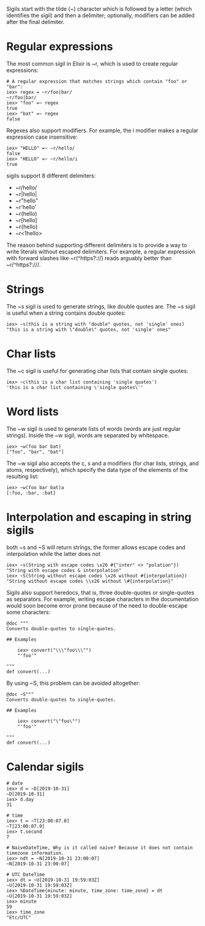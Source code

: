 Sigils start with the tilde (~) character which is followed by a letter (which identifies the sigil) and then a delimiter; 
optionally, modifiers can be added after the final delimiter.

# Regular expressions
The most common sigil in Elixir is ~r, which is used to create regular expressions:

    # A regular expression that matches strings which contain "foo" or "bar":
    iex> regex = ~r/foo|bar/
    ~r/foo|bar/
    iex> "foo" =~ regex
    true
    iex> "bat" =~ regex
    false
Regexes also support modifiers. For example, the i modifier makes a regular expression case insensitive:

    iex> "HELLO" =~ ~r/hello/
    false
    iex> "HELLO" =~ ~r/hello/i
    true

sigils support 8 different delimiters:
* ~r/hello/
* ~r|hello|
* ~r"hello"
* ~r'hello'
* ~r(hello)
* ~r[hello]
* ~r{hello}
* ~r<1hello>

The reason behind supporting different delimiters is to provide a way to write literals without escaped delimiters. 
For example, a regular expression with forward slashes like ~r(^https?://) reads arguably better than ~r/^https?:\/\//. 

# Strings
The ~s sigil is used to generate strings, like double quotes are. The ~s sigil is useful when a string contains double quotes:
    
    iex> ~s(this is a string with "double" quotes, not 'single' ones)
    "this is a string with \"double\" quotes, not 'single' ones"

# Char lists
The ~c sigil is useful for generating char lists that contain single quotes:

    iex> ~c(this is a char list containing 'single quotes')
    'this is a char list containing \'single quotes\''

# Word lists
The ~w sigil is used to generate lists of words (words are just regular strings). Inside the ~w sigil, words are separated by whitespace.

    iex> ~w(foo bar bat)
    ["foo", "bar", "bat"]
The ~w sigil also accepts the c, s and a modifiers (for char lists, strings, and atoms, respectively), which specify the data type of the elements of the resulting list:

    iex> ~w(foo bar bat)a
    [:foo, :bar, :bat]

# Interpolation and escaping in string sigils
both ~s and ~S will return strings, the former allows escape codes and interpolation while the latter does not

    iex> ~s(String with escape codes \x26 #{"inter" <> "polation"})
    "String with escape codes & interpolation"
    iex> ~S(String without escape codes \x26 without #{interpolation})
    "String without escape codes \\x26 without \#{interpolation}"

Sigils also support heredocs, that is, three double-quotes or single-quotes as separators.
For example, writing escape characters in the documentation would soon become error prone because of the need to double-escape some characters:

    @doc """
    Converts double-quotes to single-quotes.

    ## Examples

        iex> convert("\\\"foo\\\"")
        "'foo'"

    """
    def convert(...)
By using ~S, this problem can be avoided altogether:

    @doc ~S"""
    Converts double-quotes to single-quotes.

    ## Examples

        iex> convert("\"foo\"")
        "'foo'"

    """
    def convert(...)

# Calendar sigils

    # date
    iex> d = ~D[2019-10-31]
    ~D[2019-10-31]
    iex> d.day
    31
    
    # time
    iex> t = ~T[23:00:07.0]
    ~T[23:00:07.0]
    iex> t.second
    7
    
    # NaiveDateTime, Why is it called naive? Because it does not contain timezone information.
    iex> ndt = ~N[2019-10-31 23:00:07]
    ~N[2019-10-31 23:00:07]
    
    # UTC DateTime
    iex> dt = ~U[2019-10-31 19:59:03Z]
    ~U[2019-10-31 19:59:03Z]
    iex> %DateTime{minute: minute, time_zone: time_zone} = dt
    ~U[2019-10-31 19:59:03Z]
    iex> minute
    59
    iex> time_zone
    "Etc/UTC"

